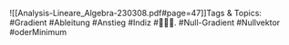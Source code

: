 
![[Analysis-Lineare_Algebra-230308.pdf#page=47]]Tags & Topics:
   #Gradient
   #Ableitung
   #Anstieg
   #Indiz
   #.
   #Null-Gradient
   #Nullvektor
   #oderMinimum
